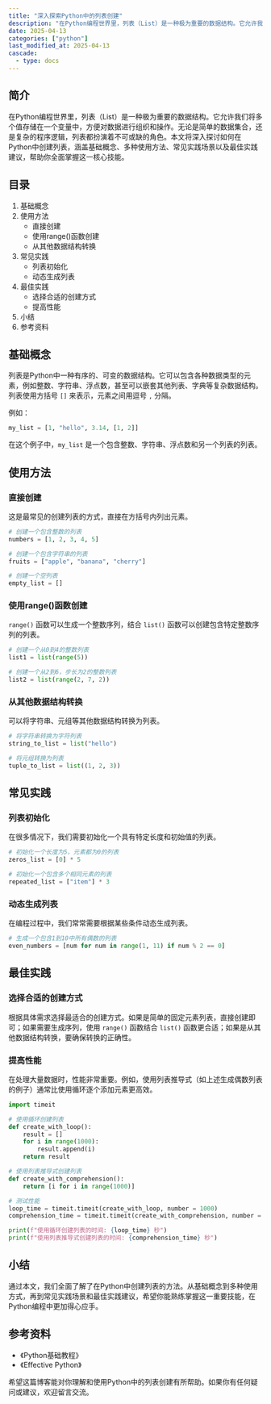 ```yaml
---
title: "深入探索Python中的列表创建"
description: "在Python编程世界里，列表（List）是一种极为重要的数据结构。它允许我们将多个值存储在一个变量中，方便对数据进行组织和操作。无论是简单的数据集合，还是复杂的程序逻辑，列表都扮演着不可或缺的角色。本文将深入探讨如何在Python中创建列表，涵盖基础概念、多种使用方法、常见实践场景以及最佳实践建议，帮助你全面掌握这一核心技能。"
date: 2025-04-13
categories: ["python"]
last_modified_at: 2025-04-13
cascade:
  - type: docs
---
```



## 简介
在Python编程世界里，列表（List）是一种极为重要的数据结构。它允许我们将多个值存储在一个变量中，方便对数据进行组织和操作。无论是简单的数据集合，还是复杂的程序逻辑，列表都扮演着不可或缺的角色。本文将深入探讨如何在Python中创建列表，涵盖基础概念、多种使用方法、常见实践场景以及最佳实践建议，帮助你全面掌握这一核心技能。

<!-- more -->
## 目录
1. 基础概念
2. 使用方法
    - 直接创建
    - 使用range()函数创建
    - 从其他数据结构转换
3. 常见实践
    - 列表初始化
    - 动态生成列表
4. 最佳实践
    - 选择合适的创建方式
    - 提高性能
5. 小结
6. 参考资料

## 基础概念
列表是Python中一种有序的、可变的数据结构。它可以包含各种数据类型的元素，例如整数、字符串、浮点数，甚至可以嵌套其他列表、字典等复杂数据结构。列表使用方括号 `[]` 来表示，元素之间用逗号 `,` 分隔。

例如：
```python
my_list = [1, "hello", 3.14, [1, 2]]
```
在这个例子中，`my_list` 是一个包含整数、字符串、浮点数和另一个列表的列表。

## 使用方法

### 直接创建
这是最常见的创建列表的方式，直接在方括号内列出元素。
```python
# 创建一个包含整数的列表
numbers = [1, 2, 3, 4, 5]

# 创建一个包含字符串的列表
fruits = ["apple", "banana", "cherry"]

# 创建一个空列表
empty_list = []
```

### 使用range()函数创建
`range()` 函数可以生成一个整数序列，结合 `list()` 函数可以创建包含特定整数序列的列表。
```python
# 创建一个从0到4的整数列表
list1 = list(range(5))

# 创建一个从2到6，步长为2的整数列表
list2 = list(range(2, 7, 2))
```

### 从其他数据结构转换
可以将字符串、元组等其他数据结构转换为列表。
```python
# 将字符串转换为字符列表
string_to_list = list("hello")

# 将元组转换为列表
tuple_to_list = list((1, 2, 3))
```

## 常见实践

### 列表初始化
在很多情况下，我们需要初始化一个具有特定长度和初始值的列表。
```python
# 初始化一个长度为5，元素都为0的列表
zeros_list = [0] * 5

# 初始化一个包含多个相同元素的列表
repeated_list = ["item"] * 3
```

### 动态生成列表
在编程过程中，我们常常需要根据某些条件动态生成列表。
```python
# 生成一个包含1到10中所有偶数的列表
even_numbers = [num for num in range(1, 11) if num % 2 == 0]
```

## 最佳实践

### 选择合适的创建方式
根据具体需求选择最适合的创建方式。如果是简单的固定元素列表，直接创建即可；如果需要生成序列，使用 `range()` 函数结合 `list()` 函数更合适；如果是从其他数据结构转换，要确保转换的正确性。

### 提高性能
在处理大量数据时，性能非常重要。例如，使用列表推导式（如上述生成偶数列表的例子）通常比使用循环逐个添加元素更高效。

```python
import timeit

# 使用循环创建列表
def create_with_loop():
    result = []
    for i in range(1000):
        result.append(i)
    return result

# 使用列表推导式创建列表
def create_with_comprehension():
    return [i for i in range(1000)]

# 测试性能
loop_time = timeit.timeit(create_with_loop, number = 1000)
comprehension_time = timeit.timeit(create_with_comprehension, number = 1000)

print(f"使用循环创建列表的时间: {loop_time} 秒")
print(f"使用列表推导式创建列表的时间: {comprehension_time} 秒")
```

## 小结
通过本文，我们全面了解了在Python中创建列表的方法。从基础概念到多种使用方式，再到常见实践场景和最佳实践建议，希望你能熟练掌握这一重要技能，在Python编程中更加得心应手。

## 参考资料
- 《Python基础教程》
- 《Effective Python》

希望这篇博客能对你理解和使用Python中的列表创建有所帮助。如果你有任何疑问或建议，欢迎留言交流。  